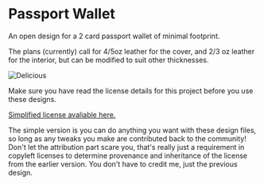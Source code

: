# Passport Wallet
An open design for a 2 card passport wallet of minimal footprint.

The plans (currently) call for 4/5oz leather for the cover, and 2/3 oz leather for the interior, but can be modified to suit other thicknesses. 

![](https://github.com/rynehager/Passport-Wallet-2-/blob/master/Assets/Passport_Holder_Image.jpg?raw=true "Delicious")

Make sure you have read the license details for this project before you use these designs.

[Simplified license avaliable here.](https://creativecommons.org/licenses/by-sa/4.0/)

The simple version is you can do anything you want with these design files, so long as any tweaks you make are contributed back to the community! Don't let the attribution part scare you, that's really just a requirement in copyleft licenses to determine provenance and inheritance of the license from the earlier version. You don't have to credit me, just the previous design.

